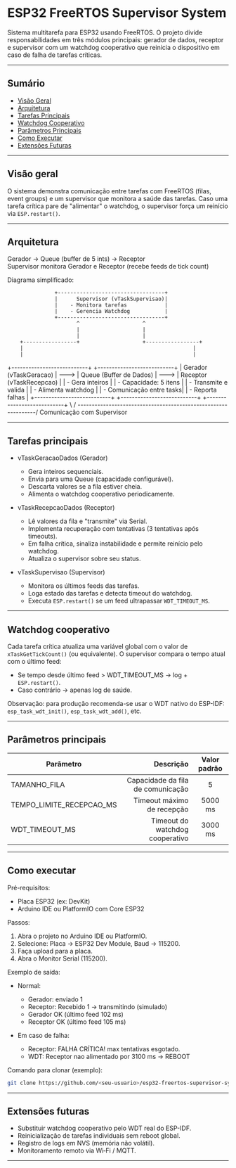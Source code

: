 #  ESP32 FreeRTOS Supervisor System

Sistema multitarefa para ESP32 usando FreeRTOS. O projeto divide responsabilidades em três módulos principais: gerador de dados, receptor e supervisor com um watchdog cooperativo que reinicia o dispositivo em caso de falha de tarefas críticas.

---

## Sumário

- [Visão Geral](#visão-geral)  
- [Arquitetura](#arquitetura)  
- [Tarefas Principais](#tarefas-principais)  
- [Watchdog Cooperativo](#watchdog-cooperativo)  
- [Parâmetros Principais](#parâmetros-principais)  
- [Como Executar](#como-executar)  
- [Extensões Futuras](#extensões-futuras)

---

## Visão geral

O sistema demonstra comunicação entre tarefas com FreeRTOS (filas, event groups) e um supervisor que monitora a saúde das tarefas. Caso uma tarefa crítica pare de "alimentar" o watchdog, o supervisor força um reinício via `ESP.restart()`.

---

## Arquitetura

Gerador -> Queue (buffer de 5 ints) -> Receptor  
Supervisor monitora Gerador e Receptor (recebe feeds de tick count)

Diagrama simplificado:

                   +----------------------------------+
                   |      Supervisor (vTaskSupervisao)|
                   |    - Monitora tarefas            |
                   |    - Gerencia Watchdog           |
                   +----------------------------------+
                          ^                    ^
                          |                    |
                          |                    |
        +-----------------+                    +-----------------+
        |                                                      |
        |                                                      |
+---------------------------+          +---------------------------+
|  Gerador (vTaskGeracao)   |   --->   |  Queue (Buffer de Dados)  |   --->   |  Receptor (vTaskRecepcao) |
|  - Gera inteiros          |          |  - Capacidade: 5 itens    |          |  - Transmite e valida      |
|  - Alimenta watchdog      |          |  - Comunicação entre tasks|          |  - Reporta falhas          |
+---------------------------+          +---------------------------+          +---------------------------+
        \                                                                 /
         \---------------------------------------------------------------/
                             Comunicação com Supervisor


---

## Tarefas principais

- vTaskGeracaoDados (Gerador)
  - Gera inteiros sequenciais.
  - Envia para uma Queue (capacidade configurável).
  - Descarta valores se a fila estiver cheia.
  - Alimenta o watchdog cooperativo periodicamente.

- vTaskRecepcaoDados (Receptor)
  - Lê valores da fila e "transmite" via Serial.
  - Implementa recuperação com tentativas (3 tentativas após timeouts).
  - Em falha crítica, sinaliza instabilidade e permite reinício pelo watchdog.
  - Atualiza o supervisor sobre seu status.

- vTaskSupervisao (Supervisor)
  - Monitora os últimos feeds das tarefas.
  - Loga estado das tarefas e detecta timeout do watchdog.
  - Executa `ESP.restart()` se um feed ultrapassar `WDT_TIMEOUT_MS`.

---

## Watchdog cooperativo

Cada tarefa crítica atualiza uma variável global com o valor de `xTaskGetTickCount()` (ou equivalente). O supervisor compara o tempo atual com o último feed:

- Se tempo desde último feed > WDT_TIMEOUT_MS → log + `ESP.restart()`.
- Caso contrário → apenas log de saúde.

Observação: para produção recomenda-se usar o WDT nativo do ESP-IDF:
`esp_task_wdt_init()`, `esp_task_wdt_add()`, etc.

---

## Parâmetros principais

| Parâmetro | Descrição | Valor padrão |
|-----------|-----------:|:------------:|
| TAMANHO_FILA | Capacidade da fila de comunicação | 5 |
| TEMPO_LIMITE_RECEPCAO_MS | Timeout máximo de recepção | 5000 ms |
| WDT_TIMEOUT_MS | Timeout do watchdog cooperativo | 3000 ms |

---

## Como executar

Pré-requisitos:
- Placa ESP32 (ex: DevKit)
- Arduino IDE ou PlatformIO com Core ESP32

Passos:
1. Abra o projeto no Arduino IDE ou PlatformIO.
2. Selecione: Placa → ESP32 Dev Module, Baud → 115200.
3. Faça upload para a placa.
4. Abra o Monitor Serial (115200).

Exemplo de saída:
- Normal:
  - Gerador: enviado 1
  - Receptor: Recebido 1 -> transmitindo (simulado)
  - Gerador OK (último feed 102 ms)
  - Receptor OK (último feed 105 ms)

- Em caso de falha:
  - Receptor: FALHA CRÍTICA! max tentativas esgotado.
  - WDT: Receptor nao alimentado por 3100 ms -> REBOOT

Comando para clonar (exemplo):
```bash
git clone https://github.com/<seu-usuario>/esp32-freertos-supervisor-system.git
```

---

## Extensões futuras

- Substituir watchdog cooperativo pelo WDT real do ESP-IDF.
- Reinicialização de tarefas individuais sem reboot global.
- Registro de logs em NVS (memória não volátil).
- Monitoramento remoto via Wi‑Fi / MQTT.

---
